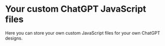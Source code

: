 
# Your custom ChatGPT JavaScript files

Here you can store your own custom JavaScript files for your own ChatGPT designs.
